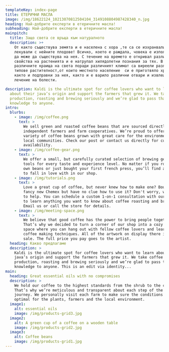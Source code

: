 ```yaml
---
templateKey: index-page
title: ЕТЕРИЧНИ МАСЛА
image: /img/18622124_10213070812504104_3149108804987428340_n.jpg
heading: Най-добрите експерти в етеричните масла!
subheading: Най-добрите експерти в етеричните масла!
mainpitch:
  title: Защо света се връща към натуралното
  description: >+
    От както съществува земята и е населена с хора ,те са се изхранвали и
    лекували с нейните плодове! Всичко, което е раждала, човека е използвал за
    да може да съществува на нея. С течение на времето е откривал различните
    свойства на растенията и е натрупал хилядолетни познания за тях. В
    различните краища на света поради различният климат са виреели различни
    типове растителност,от които местното население  си е приготвяло храна,
    както и подправки за нея, както и е варило различни отвари и извлеци за
    лечение на болести. 

description: Kaldi is the ultimate spot for coffee lovers who want to learn
  about their java’s origin and support the farmers that grew it. We take coffee
  production, roasting and brewing seriously and we’re glad to pass that
  knowledge to anyone.
intro:
  blurbs:
    - image: /img/coffee.png
      text: >
        We sell green and roasted coffee beans that are sourced directly from
        independent farmers and farm cooperatives. We’re proud to offer a
        variety of coffee beans grown with great care for the environment and
        local communities. Check our post or contact us directly for current
        availability.
    - image: /img/coffee-gear.png
      text: >
        We offer a small, but carefully curated selection of brewing gear and
        tools for every taste and experience level. No matter if you roast your
        own beans or just bought your first french press, you’ll find a gadget
        to fall in love with in our shop.
    - image: /img/tutorials.png
      text: >
        Love a great cup of coffee, but never knew how to make one? Bought a
        fancy new Chemex but have no clue how to use it? Don't worry, we’re here
        to help. You can schedule a custom 1-on-1 consultation with our baristas
        to learn anything you want to know about coffee roasting and brewing.
        Email us or call the store for details.
    - image: /img/meeting-space.png
      text: >
        We believe that good coffee has the power to bring people together.
        That’s why we decided to turn a corner of our shop into a cozy meeting
        space where you can hang out with fellow coffee lovers and learn about
        coffee making techniques. All of the artwork on display there is for
        sale. The full price you pay goes to the artist.
  heading: Какво предлагаме
  description: >
    Kaldi is the ultimate spot for coffee lovers who want to learn about their
    java’s origin and support the farmers that grew it. We take coffee
    production, roasting and brewing seriously and we’re glad to pass that
    knowledge to anyone. This is an edit via identity...
main:
  heading: Great essential oils with no compromises
  description: >
    We hold our coffee to the highest standards from the shrub to the cup.
    That’s why we’re meticulous and transparent about each step of the coffee’s
    journey. We personally visit each farm to make sure the conditions are
    optimal for the plants, farmers and the local environment.
  image1:
    alt: essential oils
    image: /img/products-grid3.jpg
  image2:
    alt: A green cup of a coffee on a wooden table
    image: /img/products-grid2.jpg
  image3:
    alt: Coffee beans
    image: /img/products-grid1.jpg
---
```

